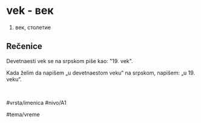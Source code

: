 # vek - век

1. век, столетие

## Rečenice

Devetnaesti vek se na srpskom piše kao: "19. vek".

Kada želim da napišem „u devetnaestom veku“ na srpskom, napišem: „u 19. veku“.

<br>

#vrsta/imenica
#nivo/A1

#tema/vreme